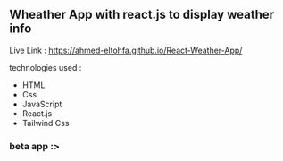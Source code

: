 ## Wheather App with react.js to display weather info ##

Live Link : https://ahmed-eltohfa.github.io/React-Weather-App/

technologies used : 
* HTML
* Css
* JavaScript
* React.js
* Tailwind Css
### beta app :>
